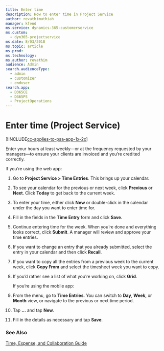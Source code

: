 ```yaml
---
title: Enter time
description: How to enter time in Project Service
author: revathimuthiah
manager: kfend
ms.service: dynamics-365-customerservice
ms.custom: 
  - dyn365-projectservice
ms.date: 8/03/2018
ms.topic: article
ms.prod: 
ms.technology: 
ms.author: revathim
audience: Admin
search.audienceType: 
  - admin
  - customizer
  - enduser
search.app: 
  - D365CE
  - D365PS
  - ProjectOperations
---
```

# Enter time (Project Service)

[!INCLUDE[cc-applies-to-psa-app-1x-2x](../includes/cc-applies-to-psa-app-1x-2x.md)]

Enter your hours at least weekly—or at the frequency requested by your managers—to ensure your clients are invoiced and you’re credited correctly.  
  
 If you’re using the web app:  
  
1. Go to **Project Service > Time Entries**. This brings up your calendar.  
  
2. To see your calendar for the previous or next week, click **Previous** or **Next**. Click **Today** to get back to the current week.  
  
3. To enter your time, either click **New** or double-click in the calendar under the day you want to enter time for.  
  
4. Fill in the fields in the **Time Entry** form and click **Save**.  
  
5. Continue entering time for the week. When you’re done and everything looks correct, click **Submit**. A manager will review and approve your time entries.  
  
6. If you want to change an entry that you already submitted, select the entry in your calendar and then click **Recall**.  
  
7. If you want to copy all the entries from a previous week to the current week, click **Copy From** and select the timesheet week you want to copy.  
  
8. If you’d rather see a list of what you’re working on, click **Grid**.  
  
   If you’re using the mobile app:  
  
9. From the menu, go to **Time Entries**.     You can switch to **Day**, **Week**, or **Month** view, or navigate to the previous or next time period.  
  
10. Tap **…** and tap **New**.  
  
11. Fill in the details as necessary and tap **Save**.  
  
### See Also  
 [Time, Expense, and Collaboration Guide](../psa/time-expense-collaboration-guide.md)
